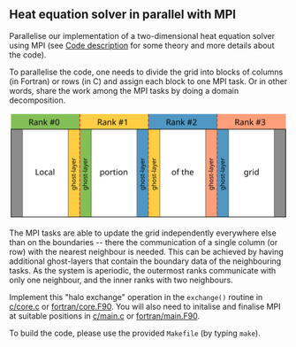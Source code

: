 ## Heat equation solver in parallel with MPI

Parallelise our implementation of a two-dimensional heat equation solver using
MPI (see [Code description](code-description.md) for some theory and more
details about the code).

To parallelise the code, one needs to divide the grid into blocks of columns
(in Fortran) or rows (in C) and assign each block to one MPI task. Or in other
words, share the work among the MPI tasks by doing a domain decomposition.

![2D domain decomposition](img/domain-decomposition.svg)

The MPI tasks are able to update the grid independently everywhere else than
on the boundaries -- there the communication of a single column (or row) with
the nearest neighbour is needed. This can be achieved by having additional
ghost-layers that contain the boundary data of the neighbouring tasks. As the
system is aperiodic, the outermost ranks communicate with only one neighbour,
and the inner ranks with two neighbours.

Implement this "halo exchange" operation in the `exchange()` routine in
[c/core.c](c/core.c) or [fortran/core.F90](fortran/core.F90). You will also
need to initalise and finalise MPI at suitable positions in
[c/main.c](c/main.c) or [fortran/main.F90](fortran/main.F90).

To build the code, please use the provided `Makefile` (by typing `make`).
